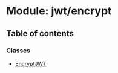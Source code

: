 # Module: jwt/encrypt

## Table of contents

### Classes

- [EncryptJWT](../classes/jwt_encrypt.EncryptJWT.md)
